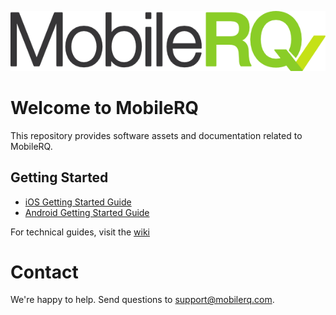 ![MobileRQ](MobileRQ-logo.png)

# Welcome to MobileRQ

This repository provides software assets and documentation related to MobileRQ. 

## Getting Started

* [iOS Getting Started Guide](https://github.com/mobilerq/mobilerq/wiki/iOS%20Getting%20Started%20Guide)
* [Android Getting Started Guide](https://github.com/mobilerq/mobilerq/wiki/Android%20Getting%20Started%20Guide)

For technical guides, visit the [wiki](https://github.com/mobilerq/mobilerq/wiki)

# Contact

We're happy to help. Send questions to support@mobilerq.com.
